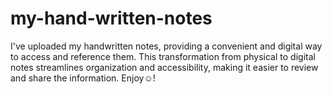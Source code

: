# my-hand-written-notes
I've uploaded my handwritten notes, providing a convenient and digital way to access and reference them. This transformation from physical to digital notes streamlines organization and accessibility, making it easier to review and share the information. Enjoy☺️!
